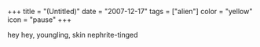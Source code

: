 +++
title = "(Untitled)"
date = "2007-12-17"
tags = ["alien"]
color = "yellow"
icon = "pause"
+++

<div class=\"split\"><span class=\"lefthalf\">
hey hey, youngling,
</span>
<span class=\"righthalf\">
skin nephrite-tinged
</span></div>